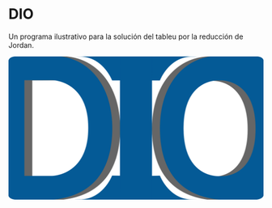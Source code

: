 # DIO
 Un programa ilustrativo para la solución del tableu por la reducción de Jordan.

![Logo](icon.png)
